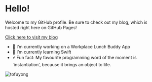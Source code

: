 # Hello!

Welcome to my GitHub profile. Be sure to check out my blog, which is hosted right here on GitHub Pages!

[Click here to visit my blog](https://tofuyong.github.io/)

- 🔭 I’m currently working on a Workplace Lunch Buddy App
- 🌱 I’m currently learning Swift
- ⚡ Fun fact: My favourite programming word of the moment is 'instantiation', because it brings an object to life.

<p> <img src="https://komarev.com/ghpvc/?username=tofuyong&label=Profile%20views&color=ce9927&style=flat" alt="tofuyong" /> </p>
